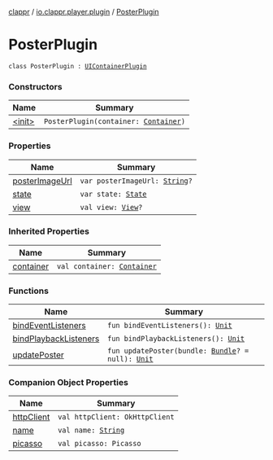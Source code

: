 [clappr](../../index.md) / [io.clappr.player.plugin](../index.md) / [PosterPlugin](.)

# PosterPlugin

`class PosterPlugin : `[`UIContainerPlugin`](../../io.clappr.player.plugin.container/-u-i-container-plugin/index.md)

### Constructors

| Name | Summary |
|---|---|
| [&lt;init&gt;](-init-.md) | `PosterPlugin(container: `[`Container`](../../io.clappr.player.components/-container/index.md)`)` |

### Properties

| Name | Summary |
|---|---|
| [posterImageUrl](poster-image-url.md) | `var posterImageUrl: `[`String`](https://kotlinlang.org/api/latest/jvm/stdlib/kotlin/-string/index.html)`?` |
| [state](state.md) | `var state: `[`State`](../-plugin/-state/index.md) |
| [view](view.md) | `val view: `[`View`](https://developer.android.com/reference/android/view/View.html)`?` |

### Inherited Properties

| Name | Summary |
|---|---|
| [container](../../io.clappr.player.plugin.container/-u-i-container-plugin/container.md) | `val container: `[`Container`](../../io.clappr.player.components/-container/index.md) |

### Functions

| Name | Summary |
|---|---|
| [bindEventListeners](bind-event-listeners.md) | `fun bindEventListeners(): `[`Unit`](https://kotlinlang.org/api/latest/jvm/stdlib/kotlin/-unit/index.html) |
| [bindPlaybackListeners](bind-playback-listeners.md) | `fun bindPlaybackListeners(): `[`Unit`](https://kotlinlang.org/api/latest/jvm/stdlib/kotlin/-unit/index.html) |
| [updatePoster](update-poster.md) | `fun updatePoster(bundle: `[`Bundle`](https://developer.android.com/reference/android/os/Bundle.html)`? = null): `[`Unit`](https://kotlinlang.org/api/latest/jvm/stdlib/kotlin/-unit/index.html) |

### Companion Object Properties

| Name | Summary |
|---|---|
| [httpClient](http-client.md) | `val httpClient: OkHttpClient` |
| [name](name.md) | `val name: `[`String`](https://kotlinlang.org/api/latest/jvm/stdlib/kotlin/-string/index.html) |
| [picasso](picasso.md) | `val picasso: Picasso` |
